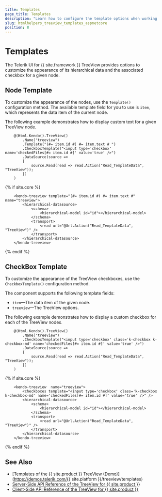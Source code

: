 ```yaml
---
title: Templates
page_title: Templates
description: "Learn how to configure the template options when working with the Telerik UI TreeView for {{ site.framework }}."
slug: htmlhelpers_treeview_templates_aspnetcore
position: 8
---
```


# Templates

The Telerik UI for {{ site.framework }} TreeView provides options to customize the appearance of its hierarchical data and the associated checkbox for a given node.

## Node Template

To customize the appearance of the nodes, use the `Template()` configuration method. The available template field for you to use is `item`, which represents the data item of the current node.

The following example demonstrates how to display custom text for a given TreeView node.

```HtmlHelper
    @(Html.Kendo().TreeView()
        .Name("treeview")
        .Template("(#= item.id #) #= item.text # ")  
        .CheckboxTemplate("<input type='checkbox' name='checkedFiles[#= item.id #]' value='true' />")
        .DataSource(source =>
        {
            source.Read(read => read.Action("Read_TemplateData", "TreeView"));
        })    
    )
```
{% if site.core %}
```TagHelper
    <kendo-treeview template="(#= item.id #) #= item.text #" name="treeview">
        <hierarchical-datasource>
            <schema>
                <hierarchical-model id="id"></hierarchical-model>
            </schema>
            <transport>
                <read url="@Url.Action("Read_TemplateData", "TreeView")" />
            </transport>
        </hierarchical-datasource>
    </kendo-treeview>
```
{% endif %}



## CheckBox Template

To customize the appearance of the TreeView checkboxes, use the `CheckboxTemplate()` configuration method.

The component supports the following template fields:

* `item`&mdash;The data item of the given node.
* `treeview`&mdash;The TreeView options.

The following example demonstrates how to display a custom checkbox for each of the TreeView nodes.

```HtmlHelper
    @(Html.Kendo().TreeView()
        .Name("treeview")
        .CheckboxTemplate("<input type='checkbox' class='k-checkbox k-checkbox-md' name='checkedFiles[#= item.id #]' value='true' />")
        .DataSource(source =>
        {
            source.Read(read => read.Action("Read_TemplateData", "TreeView"));
        })    
    )
```

{% if site.core %}
```TagHelper
    <kendo-treeview  name="treeview">
        <checkboxes template="<input type='checkbox' class='k-checkbox k-checkbox-md' name='checkedFiles[#= item.id #]' value='true' />" />
        <hierarchical-datasource>
            <schema>
                <hierarchical-model id="id"></hierarchical-model>
            </schema>
            <transport>
                <read url="@Url.Action("Read_TemplateData", "TreeView")" />
            </transport>
        </hierarchical-datasource>
    </kendo-treeview>
```
{% endif %}

## See Also

* [Templates of the {{ site.product }} TreeView (Demo)](https://demos.telerik.com/{{ site.platform }}/treeview/templates)
* [Server-Side API Reference of the TreeView for {{ site.product }}](/api/treeview)
* [Client-Side API Reference of the TreeView for {{ site.product }}](https://docs.telerik.com/kendo-ui/api/javascript/ui/treeview)
